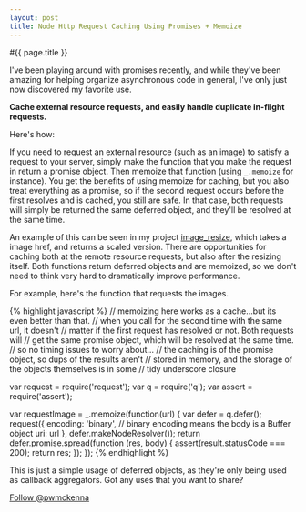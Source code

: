 ```yaml
---
layout: post
title: Node Http Request Caching Using Promises + Memoize
---
```


#{{ page.title }}

I've been playing around with promises recently, and while they've been amazing for helping organize asynchronous code in general, I've only just now discovered my favorite use.

__Cache external resource requests, and easily handle duplicate in-flight requests.__

Here's how:

If you need to request an external resource (such as an image) to satisfy a request to your server, simply make the function that you make the request in return a promise object. Then memoize that function (using ```_.memoize``` for instance). You get the benefits of using memoize for caching, but you also treat everything as a promise, so if the second request occurs before the first resolves and is cached, you still are safe. In that case, both requests will simply be returned the same deferred object, and they'll be resolved at the same time.

An example of this can be seen in my project [image_resize](https://github.com/pwmckenna/image_resize), which takes a image href, and returns a scaled version. There are opportunities for caching both at the remote resource requests, but also after the resizing itself. Both functions return deferred objects and are memoized, so we don't need to think very hard to dramatically improve performance.

For example, here's the function that requests the images.

{% highlight javascript %}
// memoizing here works as a cache...but its even better than that.
// when you call for the second time with the same url, it doesn't
// matter if the first request has resolved or not. Both requests will
// get the same promise object, which will be resolved at the same time.
// so no timing issues to worry about...
// the caching is of the promise object, so dups of the results aren't
// stored in memory, and the storage of the objects themselves is in some
// tidy underscore closure

var request = require('request');
var q = require('q');
var assert = require('assert');

var requestImage = _.memoize(function(url) {
    var defer = q.defer();
    request({
        encoding: 'binary', // binary encoding means the body is a Buffer object
        uri: url
    }, defer.makeNodeResolver());
    return defer.promise.spread(function (res, body) {
        assert(result.statusCode === 200);
        return res;
    });
});
{% endhighlight %}

This is just a simple usage of deferred objects, as they're only being used as callback aggregators. Got any uses that you want to share?

<a href="https://twitter.com/pwmckenna" class="twitter-follow-button" data-show-count="false">Follow @pwmckenna</a>
<script>!function(d,s,id){var js,fjs=d.getElementsByTagName(s)[0];if(!d.getElementById(id)){js=d.createElement(s);js.id=id;js.src="//platform.twitter.com/widgets.js";fjs.parentNode.insertBefore(js,fjs);}}(document,"script","twitter-wjs");</script>